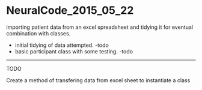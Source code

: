 # NeuralCode_2015_05_22

importing patient data from an excel spreadsheet and tidying it for eventual combination with classes.

- initial tidying of data attempted. -todo
- basic participant class with some testing. -todo

---

TODO

Create a method of transfering data from excel sheet to instantiate a class
